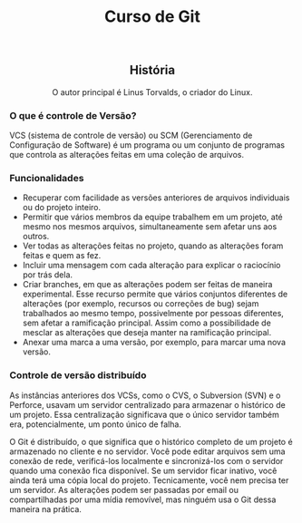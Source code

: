 <h1 align=center> Curso de Git </h1>
<br>

<h2 align= center>História</h2>
<p align=center> O autor principal é Linus Torvalds, o criador do Linux. </p>


<h3> O que é controle de Versão? </h3>
VCS (sistema de controle de versão) ou SCM (Gerenciamento de Configuração de Software) é um programa ou um conjunto de programas que controla as alterações feitas em uma coleção de arquivos.

<h3> Funcionalidades </h3> 

* Recuperar com facilidade as versões anteriores de arquivos individuais ou do projeto inteiro.
* Permitir que vários membros da equipe trabalhem em um projeto, até mesmo nos mesmos arquivos, simultaneamente sem afetar uns aos outros.
* Ver todas as alterações feitas no projeto, quando as alterações foram feitas e quem as fez.
* Incluir uma mensagem com cada alteração para explicar o raciocínio por trás dela.
* Criar branches, em que as alterações podem ser feitas de maneira experimental. Esse recurso permite que vários conjuntos diferentes de alterações (por exemplo, recursos ou correções de bug) sejam trabalhados ao mesmo tempo, possivelmente por pessoas diferentes, sem afetar a ramificação principal. Assim como a possibilidade de mesclar as alterações que deseja manter na ramificação principal.
* Anexar uma marca a uma versão, por exemplo, para marcar uma nova versão.

### Controle de versão distribuído
As instâncias anteriores dos VCSs, como o CVS, o Subversion (SVN) e o Perforce, usavam um servidor centralizado para armazenar o histórico de um projeto. Essa centralização significava que o único servidor também era, potencialmente, um ponto único de falha.

O Git é distribuído, o que significa que o histórico completo de um projeto é armazenado no cliente e no servidor. Você pode editar arquivos sem uma conexão de rede, verificá-los localmente e sincronizá-los com o servidor quando uma conexão fica disponível. Se um servidor ficar inativo, você ainda terá uma cópia local do projeto. Tecnicamente, você nem precisa ter um servidor. As alterações podem ser passadas por email ou compartilhadas por uma mídia removível, mas ninguém usa o Git dessa maneira na prática.
